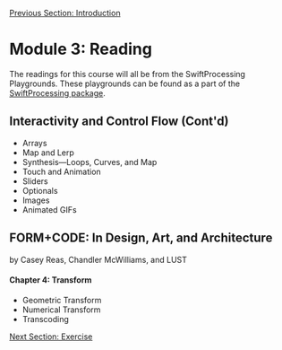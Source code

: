 [Previous Section: Introduction](README.md)

# Module 3: Reading

The readings for this course will all be from the SwiftProcessing Playgrounds. These playgrounds can be found as a part of the [SwiftProcessing package](https://github.com/jjkaufman/SwiftProcessing/archive/refs/heads/main.zip).

## Interactivity and Control Flow (Cont'd)

- Arrays
- Map and Lerp
- Synthesis—Loops, Curves, and Map
- Touch and Animation
- Sliders
- Optionals
- Images
- Animated GIFs

## FORM+CODE: In Design, Art, and Architecture

by Casey Reas, Chandler McWilliams, and LUST

#### Chapter 4: Transform

- Geometric Transform
- Numerical Transform
- Transcoding

[Next Section: Exercise](2_EXERCISE.md)

